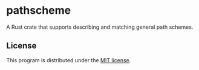 # pathscheme

A Rust crate that supports describing and matching general path schemes.

## License

This program is distributed under the [MIT license](./LICENSE).
